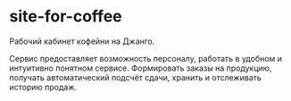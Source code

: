 # site-for-coffee
Рабочий кабинет кофейни на Джанго.

Сервис предоставляет возможность персоналу, работать в удобном и интуитивно понятном сервисе. Формировать заказы на продукцию, получать автоматический подсчёт сдачи, хранить и отслеживать историю продаж.
